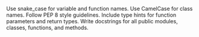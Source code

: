 Use snake_case for variable and function names.
Use CamelCase for class names.
Follow PEP 8 style guidelines.
Include type hints for function parameters and return types.
Write docstrings for all public modules, classes, functions, and methods.